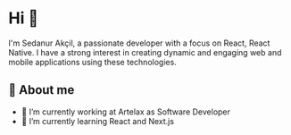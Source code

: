 # Hi 👋

I'm Sedanur Akçil, a passionate developer with a focus on React, React Native. I have a strong interest in creating dynamic and engaging web and mobile applications using these technologies.

## 🚀 About me

- 🔭 I’m currently working at Artelax as Software Developer
- 🌱 I’m currently learning React and Next.js

